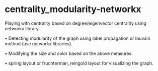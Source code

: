 # centrality_modularity-networkx
Playing with centrality based on degree/eigenvector centrality using networkx library


• Detecting modularity of the graph using label propagation or
louvain method (use networkx libraries). 


• Modifying the size and color based on the above measures. 


• spring layout or fruchterman_reingold layout for visualizing
the graph.

